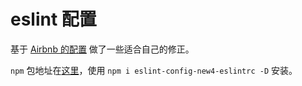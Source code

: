 # eslint 配置

基于 [Airbnb 的配置](https://github.com/airbnb/javascript) 做了一些适合自己的修正。

`npm` 包地址在[这里](https://www.npmjs.com/package/eslint-config-new4-eslintrc)，使用 `npm i eslint-config-new4-eslintrc -D` 安装。
